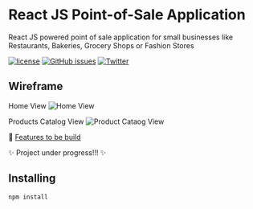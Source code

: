 # React JS Point-of-Sale Application

React JS powered point of sale application for small businesses like Restaurants, Bakeries, Grocery Shops or Fashion Stores

[![license](https://img.shields.io/github/license/mashape/apistatus.svg)](https://github.com/sivadass/react-point-of-sale/) [![GitHub issues](https://img.shields.io/github/issues/sivadass/react-point-of-sale.svg)](https://github.com/sivadass/react-point-of-sale/issues) [![Twitter](https://img.shields.io/twitter/url/https/github.com/sivadass/react-point-of-sale/.svg?style=social)](https://twitter.com/intent/tweet?text=Wow:&url=https%3A%2F%2Fgithub.com%2Fsivadass%2Freact-point-of-sale%2F)

## Wireframe

Home View
![Home View](https://res.cloudinary.com/sivadass/image/upload/v1533580382/mockups/react-pos-home-view.jpg)

Products Catalog View
![Product Cataog View](https://res.cloudinary.com/sivadass/image/upload/v1533580382/mockups/react-pos-products-catalog.jpg)

:dart: [Features to be build](https://github.com/sivadass/react-point-of-sale/projects/1)

:sparkles: Project under progress!!! :sparkles:

## Installing

```
npm install
```
